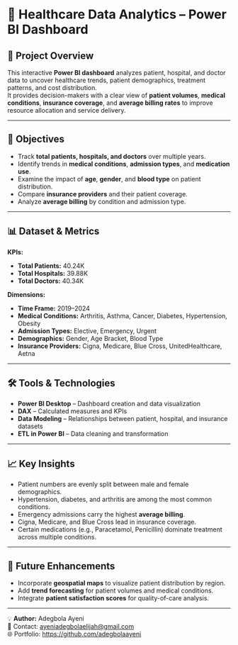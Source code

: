 # 🏥 Healthcare Data Analytics – Power BI Dashboard

## 📌 Project Overview
This interactive **Power BI dashboard** analyzes patient, hospital, and doctor data to uncover healthcare trends, patient demographics, treatment patterns, and cost distribution.  
It provides decision-makers with a clear view of **patient volumes**, **medical conditions**, **insurance coverage**, and **average billing rates** to improve resource allocation and service delivery.

---

## 🎯 Objectives
- Track **total patients, hospitals, and doctors** over multiple years.
- Identify trends in **medical conditions**, **admission types**, and **medication use**.
- Examine the impact of **age**, **gender**, and **blood type** on patient distribution.
- Compare **insurance providers** and their patient coverage.
- Analyze **average billing** by condition and admission type.

---

## 📊 Dataset & Metrics
**KPIs:**
- **Total Patients:** 40.24K
- **Total Hospitals:** 39.88K
- **Total Doctors:** 40.34K

**Dimensions:**
- **Time Frame:** 2019–2024
- **Medical Conditions:** Arthritis, Asthma, Cancer, Diabetes, Hypertension, Obesity
- **Admission Types:** Elective, Emergency, Urgent
- **Demographics:** Gender, Age Bracket, Blood Type
- **Insurance Providers:** Cigna, Medicare, Blue Cross, UnitedHealthcare, Aetna

---

## 🛠 Tools & Technologies
- **Power BI Desktop** – Dashboard creation and data visualization
- **DAX** – Calculated measures and KPIs
- **Data Modeling** – Relationships between patient, hospital, and insurance datasets
- **ETL in Power BI** – Data cleaning and transformation

---

## 📈 Key Insights
- Patient numbers are evenly split between male and female demographics.
- Hypertension, diabetes, and arthritis are among the most common conditions.
- Emergency admissions carry the highest **average billing**.
- Cigna, Medicare, and Blue Cross lead in insurance coverage.
- Certain medications (e.g., Paracetamol, Penicillin) dominate treatment across multiple conditions.

---

## 🚀 Future Enhancements
- Incorporate **geospatial maps** to visualize patient distribution by region.
- Add **trend forecasting** for patient volumes and medical conditions.
- Integrate **patient satisfaction scores** for quality-of-care analysis.

---

💡 **Author:** Adegbola Ayeni  
📧 Contact: ayeniadegbolaelijah@gmail.com  
🌐 Portfolio: https://github.com/adegbolaayeni
